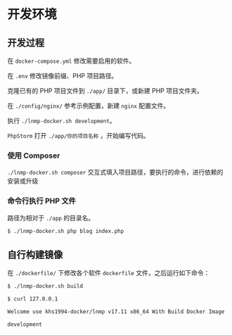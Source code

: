 # 开发环境

## 开发过程

在 `docker-compose.yml` 修改需要启用的软件。

在 `.env` 修改镜像前缀、PHP 项目路径。

克隆已有的 PHP 项目文件到 `./app/` 目录下，或新建 PHP 项目文件夹。

在 `./config/nginx/` 参考示例配置，新建 `nginx` 配置文件。

执行 `./lnmp-docker.sh development`。

`PhpStorm` 打开 `./app/你的项目名称` ，开始编写代码。

### 使用 Composer

`./lnmp-docker.sh composer` 交互式填入项目路径，要执行的命令，进行依赖的安装或升级

### 命令行执行 PHP 文件

路径为相对于 `./app` 的目录名。

```bash
$ ./lnmp-docker.sh php blog index.php
```

## 自行构建镜像

在 `./dockerfile/` 下修改各个软件 `dockerfile` 文件，之后运行如下命令：

```bash
$ ./lnmp-docker.sh build

$ curl 127.0.0.1

Welcome use khs1994-docker/lnmp v17.11 x86_64 With Build Docker Image

development

```
